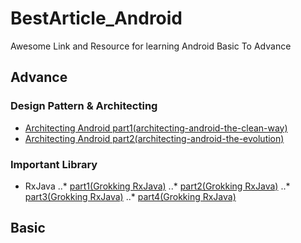 # BestArticle_Android
Awesome Link and Resource for learning Android Basic To Advance

## Advance
### Design Pattern & Architecting
 * [Architecting Android part1(architecting-android-the-clean-way)](https://fernandocejas.com/2014/09/03/architecting-android-the-clean-way/)
 * [Architecting Android part2(architecting-android-the-evolution)](https://fernandocejas.com/2015/07/18/architecting-android-the-evolution/)
 
### Important Library
 * RxJava
 ..* [part1(Grokking RxJava)](https://blog.danlew.net/2014/09/15/grokking-rxjava-part-1/) 
 ..* [part2(Grokking RxJava)](https://blog.danlew.net/2014/09/15/grokking-rxjava-part-2/)
 ..* [part3(Grokking RxJava)](https://blog.danlew.net/2014/09/15/grokking-rxjava-part-3/)
 ..* [part4(Grokking RxJava)](https://blog.danlew.net/2014/09/15/grokking-rxjava-part-4/)
 
## Basic


